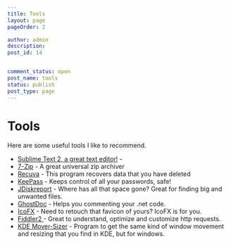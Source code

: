 ```yaml
---
title: Tools
layout: page
pageOrder: 2

author: admin
description: 
post_id: 14


comment_status: open
post_name: tools
status: publish
post_type: page
---
```


# Tools

Here are some useful tools I like to recommend. 

  * [Sublime Text 2, a great text editor!](http://www.sublimetext.com/blog/) \- 
  * [7-Zip](http://www.7-zip.org/) \- A great universal zip archiver
  * [Recuva](http://www.recuva.com/) \- This program recovers data that you have deleted
  * [KeePass](http://keepass.info/) \- Keeps control of all your passwords, safe!
  * [JDiskreport](http://www.jgoodies.com/) \- Where has all that space gone? Great for finding big and unwanted files.
  * [GhostDoc](http://www.roland-weigelt.de/ghostdoc/) \- Helps you commenting your .net code.
  * [IcoFX](http://icofx.xhost.ro/) \- Need to retouch that favicon of yours? IcoFX is for you.
  * [Fiddler2 ](http://www.fiddlertool.com/fiddler/)\- Great to understand, optimize and customize http requests.
  * [KDE Mover-Sizer](http://corz.org/windows/software/accessories/KDE-resizing-moving-for-XP-or-Vista.php) \- Program to get the same kind of window movement and resizing that you find in KDE, but for windows.
